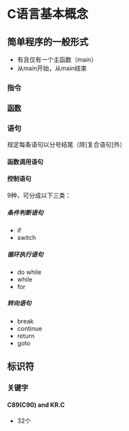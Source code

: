 # C语言基本概念

## 简单程序的一般形式

- 有且仅有一个主函数（main）
- 从main开始，从main结束

### 指令

### [函数](./函数.md)

### 语句

规定每条语句以分号结尾（除[复合语句]外）

#### 函数调用语句

#### 控制语句

9种，可分成以下三类：

##### 条件判断语句

- if
- switch

##### 循环执行语句

- do while
- while
- for

##### 转向语句

- break
- continue
- return
- goto

## 标识符

### 关键字

#### C89(C90) and KR.C

- 32个